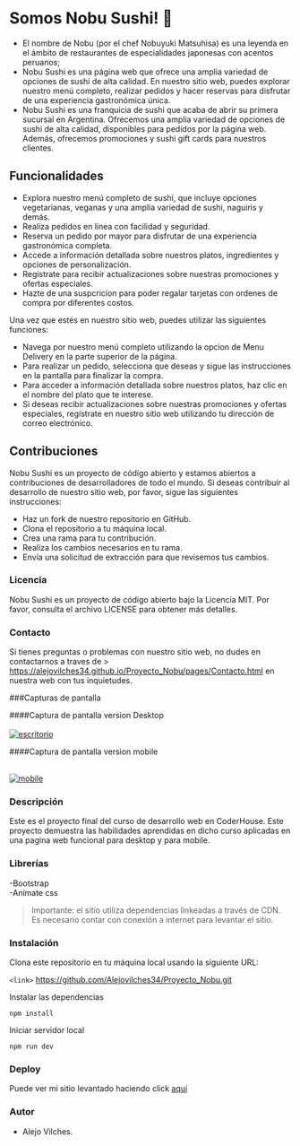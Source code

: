 # Somos Nobu Sushi! :sushi:

- El nombre de Nobu (por el chef Nobuyuki Matsuhisa) es una leyenda en el ámbito de restaurantes de especialidades japonesas con acentos peruanos;
- Nobu Sushi es una página web que ofrece una amplia variedad de opciones de sushi de alta calidad. En nuestro sitio web, puedes explorar nuestro menú completo, realizar pedidos y hacer reservas para disfrutar de una experiencia gastronómica única.
- Nobu Sushi es una franquicia de sushi que acaba de abrir su primera sucursal en Argentina. Ofrecemos una amplia variedad de opciones de sushi de alta calidad, disponibles para pedidos por la página web. Además, ofrecemos promociones y sushi gift cards para nuestros clientes.

## Funcionalidades

- Explora nuestro menú completo de sushi, que incluye opciones vegetarianas, veganas y una amplia variedad de sushi, naguiris y demás.
- Realiza pedidos en línea con facilidad y seguridad.
- Reserva un pedido por mayor para disfrutar de una experiencia gastronómica completa.
- Accede a información detallada sobre nuestros platos, ingredientes y opciones de personalización.
- Regístrate para recibir actualizaciones sobre nuestras promociones y ofertas especiales.
- Hazte de una suspcricion para poder regalar tarjetas con ordenes de compra por diferentes costos.

Una vez que estés en nuestro sitio web, puedes utilizar las siguientes funciones:

- Navega por nuestro menú completo utilizando la opcion de Menu Delivery en la parte superior de la página.
- Para realizar un pedido, selecciona que deseas y sigue las instrucciones en la pantalla para finalizar la compra.
- Para acceder a información detallada sobre nuestros platos, haz clic en el nombre del plato que te interese.
- Si deseas recibir actualizaciones sobre nuestras promociones y ofertas especiales, regístrate en nuestro sitio web utilizando tu dirección de correo electrónico.

## Contribuciones

Nobu Sushi es un proyecto de código abierto y estamos abiertos a contribuciones de desarrolladores de todo el mundo. Si deseas contribuir al desarrollo de nuestro sitio web, por favor, sigue las siguientes instrucciones:

- Haz un fork de nuestro repositorio en GitHub.
- Clona el repositorio a tu máquina local.
- Crea una rama para tu contribución.
- Realiza los cambios necesarios en tu rama.
- Envía una solicitud de extracción para que revisemos tus cambios.

### Licencia

Nobu Sushi es un proyecto de código abierto bajo la Licencia MIT. Por favor, consulta el archivo LICENSE para obtener más detalles.

### Contacto
Si tienes preguntas o problemas con nuestro sitio web, no dudes en contactarnos a traves de > https://alejovilches34.github.io/Proyecto_Nobu/pages/Contacto.html en nuestra web con tus inquietudes.

###Capturas de pantalla 

####Captura de pantalla version Desktop <br><br>
<a href="https://ibb.co/Ks7Qb5f"><img src="https://i.ibb.co/Yd8KPN1/escritorio.jpg" alt="escritorio" border="0"></a>

####Captura de pantalla version mobile <br><br>

<a href="https://ibb.co/BHhMSm0"><img src="https://i.ibb.co/V0F4Pdf/mobile.jpg" alt="mobile" border="0"></a>


### Descripción

Este es el proyecto final del curso de desarrollo web en CoderHouse. Este proyecto demuestra las habilidades aprendidas en dicho curso aplicadas en una pagina web funcional para desktop y para mobile.

### Librerías 

-Bootstrap <br>
-Animate css

>Importante: el sitio utiliza dependencias linkeadas a través de CDN. Es necesario contar con conexión a internet para levantar el sitio.

### Instalación

Clona este repositorio en tu máquina local usando la siguiente URL:

`<link>` https://github.com/Alejovilches34/Proyecto_Nobu.git

Instalar las dependencias

`npm install`

Iniciar servidor local

`npm run dev`

### Deploy

Puede ver mi sitio levantado haciendo click [aquí](https://github.com/Alejovilches34/Proyecto_Nobu.git/)

### Autor
- Alejo Vilches.

